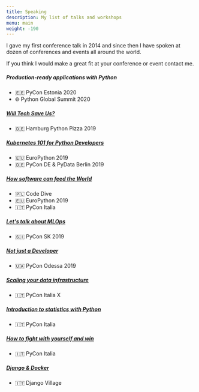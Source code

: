 ```yaml
---
title: Speaking
description: My list of talks and workshops
menu: main
weight: -190
---
```


I gave my first conference talk in 2014 and since then I have spoken at dozen of conferences and events all around the world.

If you think I would make a great fit at your conference or event contact me.

##### Production-ready applications with Python

- 🇪🇪 PyCon Estonia 2020
- 🌐 Python Global Summit 2020

##### [Will Tech Save Us?](https://github.com/barrachri/Talks/tree/master/will-tech-save-us)

- 🇩🇪 Hamburg Python Pizza 2019

##### [Kubernetes 101 for Python Developers](https://gitlab.com/PyBootCamp/k8s-101-python-developers)

- 🇪🇺 EuroPython 2019
- 🇩🇪 PyCon DE & PyData Berlin 2019

##### [How software can feed the World](https://github.com/barrachri/Talks/tree/master/how_software_can_feed_the_world)

- 🇵🇱 Code Dive
- 🇪🇺 EuroPython 2019
- 🇮🇹 PyCon Italia

##### [Let's talk about MLOps](https://github.com/barrachri/Talks/tree/master/mlops)

- 🇸🇮 PyCon SK 2019

##### [Not just a Developer](https://github.com/barrachri/Talks/tree/master/not_just_a_developer)

- 🇺🇦 PyCon Odessa 2019

##### [Scaling your data infrastructure](https://speakerdeck.com/barrachri/scaling-your-data-infrastructure)

- 🇮🇹 PyCon Italia X

##### [Introduction to statistics with Python](https://speakerdeck.com/barrachri/introduction-to-statistics-with-python)

- 🇮🇹 PyCon Italia

##### [How to fight with yourself and win](https://speakerdeck.com/barrachri/how-to-fight-with-yourself-and-win)

- 🇮🇹 PyCon Italia

##### [Django & Docker](https://speakerdeck.com/barrachri/django-and-docker)

- 🇮🇹 Django Village
